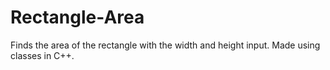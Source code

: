 # Rectangle-Area
Finds the area of the rectangle with the width and height input. Made using classes in C++.
